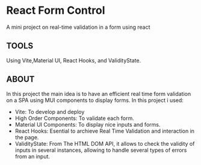 # React Form Control
A mini project on real-time validation in a form using react

## TOOLS
Using Vite,Material UI, React Hooks, and ValidityState.

## ABOUT
In this project the main idea is to have an efficient real time form validation on a SPA using MUI components to display forms.
In this project i used:
- Vite: To develop and deploy
- High Order Components: To validate each form.
- Material UI Components: To display nice inputs and forms.
- React Hooks: Esential to archieve Real Time Validation and interaction in the page.
- ValidityState: From The HTML DOM API, it allows to check the validity of inputs in several instances, allowing to handle several types of errors from an input.
